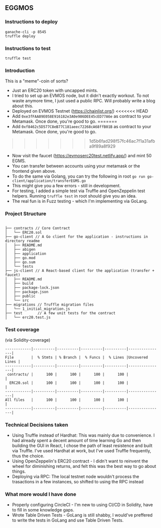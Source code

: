 ## EGGMOS

### Instructions to deploy

```
ganache-cli -p 8545
truffle deploy
```

### Instructions to test

```
truffle test
```

### Introduction

This is a "meme"-coin of sorts? 
- Just an ERC20 token with uncapped mints. 
- I tried to set up an EVMOS node, but it didn't exactly workout. To not waste anymore time, I just used a public RPC. Will probably write a blog about this.
- Deployed on EVMOS Testnet (https://chainlist.org/) 
<<<<<<< HEAD
- Add `0xe3fFAA89E058E916182e3A0e986DEE45cED77A6e` as contract to your Metamask. Once done, you're good to go. 
=======
- Add `0xf8462c5D577C8eB77C181aeec72268cA68ffB01B` as contract to your Metamask. Once done, you're good to go. 
>>>>>>> 1d5b6fad298f57fc46ac7f1a31afba9f89a8f929
- Now visit the faucet (https://evmoserc20test.netlify.app/) and mint 50 EGMS. 
- You can transfer between accounts using your metamask or the frontend given above.
- To do the same via Golang, you can try the following in root `go run go-client/application/transferEGMS.go`
- This might give you a few errors - still in development.
- For testing, I added a simple test via Truffle and OpenZeppelin test helpers. Running `truffle test` in root should give you an idea.
- The real fun is in Fuzz testing - which I'm implementing via GoLang.

### Project Structure

```

├── contracts // Core Contract
│   └── ERC20.sol
├── go-client // A Go client for the application - instructions in directory readme
│   ├── README.md
│   ├── abigen
│   ├── application
│   ├── go.mod
│   ├── go.sum
│   └── tests
├── js-client // A React-based client for the application (transfer + faucet)
│   ├── README.md
│   ├── build
│   ├── package-lock.json
│   ├── package.json
│   ├── public
│   └── src
├── migrations // Truffle migration files
│   └── 1_initial_migration.js
├── test       // A few unit tests for the contract
│   └── erc20.test.js
```

### Test coverage
(via Solidity-coverage)

```
------------|----------|----------|----------|----------|----------------|
File        |  % Stmts | % Branch |  % Funcs |  % Lines |Uncovered Lines |
------------|----------|----------|----------|----------|----------------|
 contracts/ |      100 |      100 |      100 |      100 |                |
  ERC20.sol |      100 |      100 |      100 |      100 |                |
------------|----------|----------|----------|----------|----------------|
All files   |      100 |      100 |      100 |      100 |                |
------------|----------|----------|----------|----------|----------------|
```

### Technical Decisions taken

- Using Truffle instead of Hardhat: This was mainly due to convenience. I had already spent a decent amount of time learning Go and then building the GUI in React, I chose the path of least resistence and built via Truffle. I've used Hardhat at work, but I've used Truffle frequently, thus the choice. 
- Using OpenZeppelin's ERC20 contract - I didn't want to reinvent the wheel for diminishing returns, and felt this was the best way to go about things.
- Deploying via RPC: The local testnet node wouldn't process the trasactions in a few instances, so shifted to using the RPC instead

### What more would I have done 

- Properly configuring CircleCI - I'm new to using CI/CD in Solidity, have to fill in some knowledge gaps.
- Wrote Table Driven Tests - GoLang is still shabby, I would've preffered to write the tests in GoLang and use Table Driven Tests.
